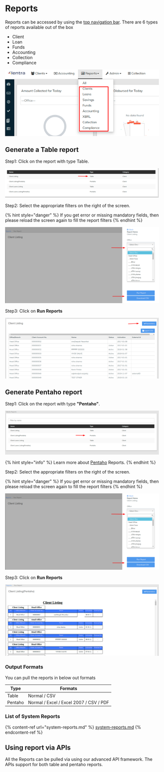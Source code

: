 # Reports

Reports can be accessed by using the [top navigation bar](../navigation.md#top-navigation-menu). There are 6 types of reports available out of the box

* Client
* Loan
* Funds
* Accounting
* Collection
* Compliance

![](../../.gitbook/assets/reports.png)

## Generate a Table report

Step1: Click on the report with type Table.&#x20;

![](../../.gitbook/assets/tablerep'.png)

Step2: Select the appropriate filters on the right of the screen.&#x20;

{% hint style="danger" %}
If you get error or missing mandatory fields, then please reload the screen again to fill the report filters
{% endhint %}

![](<../../.gitbook/assets/run report.png>)

Step3: Click on **Run Reports**

![](../../.gitbook/assets/reportview.png)

## Generate Pentaho report

Step1: Click on the report with type **"Pentaho"**.

![](../../.gitbook/assets/rentahorep.png)

{% hint style="info" %}
Learn more about [Pentaho](https://en.wikipedia.org/wiki/Pentaho) Reports.
{% endhint %}

Step2: Select the appropriate filters on the right of the screen.&#x20;

{% hint style="danger" %}
If you get error or missing mandatory fields, then please reload the screen again to fill the report filters
{% endhint %}

![](<../../.gitbook/assets/run report.png>)

Step3: Click on **Run Reports**

![](../../.gitbook/assets/pentahoview.png)

### Output Formats

You can pull the reports in below out formats

| Type    | Formats                                 |
| ------- | --------------------------------------- |
| Table   | Normal / CSV                            |
| Pentaho | Normal / Excel / Excel 2007 / CSV / PDF |

### List of System Reports

{% content-ref url="system-reports.md" %}
[system-reports.md](system-reports.md)
{% endcontent-ref %}

## Using report via APIs

All the Reports can be pulled via using our advanced API framework. The APIs support for both table and pentaho reports.&#x20;



